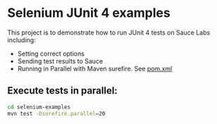 # Selenium JUnit 4 examples

This project is to demonstrate how to run JUnit 4 tests on Sauce Labs including:
* Setting correct options
* Sending test results to Sauce
* Running in Parallel with Maven surefire. See [pom.xml](pom.xml)

## Execute tests in parallel:
```bash
cd selenium-examples
mvn test -Dsurefire.parallel=20
```
